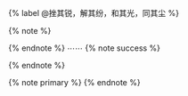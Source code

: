 {% label @挫其锐，解其纷，和其光，同其尘 %}

{% note %}

{% endnote %}
⋯⋯
{% note success %}

{% endnote %}

{% note primary %}
{% endnote %}
